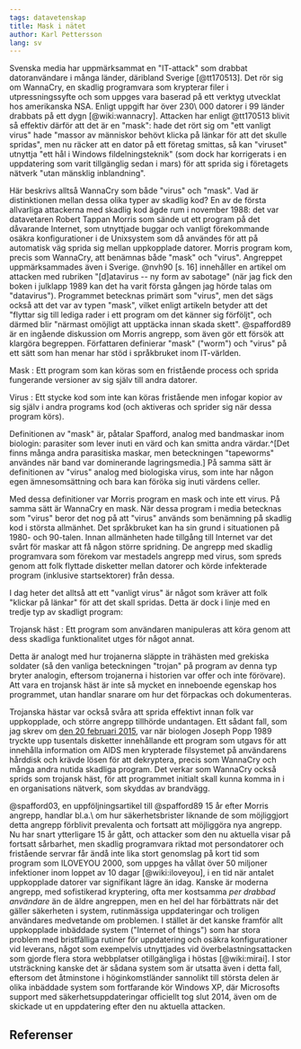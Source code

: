 ```yaml
---
tags: datavetenskap
title: Mask i nätet 
author: Karl Pettersson
lang: sv
---
```


Svenska media har uppmärksammat en "IT-attack" som drabbat datoranvändare i
många länder, däribland Sverige [@tt170513]. Det rör sig om WannaCry, en
skadlig programvara som krypterar filer i utpressningssyfte och som uppges vara
baserad på ett verktyg utvecklat hos amerikanska NSA. Enligt uppgift har över 230\ 000 
datorer i 99 länder drabbats på ett dygn [@wiki:wannacry]. Attacken har
enligt @tt170513 blivit så effektiv därför att det är en "mask": hade det rört
sig om "ett vanligt virus" hade "massor av människor behövt klicka på länkar
för att det skulle spridas", men nu räcker att en dator på ett företag smittas,
så kan "viruset" utnyttja "ett hål i Windows fildelningsteknik" (som dock har
korrigerats i en uppdatering som varit tillgänglig sedan i mars) för att sprida
sig i företagets nätverk "utan mänsklig inblandning". 

Här beskrivs alltså WannaCry som både "virus" och "mask". Vad är distinktionen
mellan dessa olika typer av skadlig kod?
En av de första allvarliga attackerna med skadlig kod ägde rum i november 1988:
det var datavetaren Robert Tappan Morris som sände ut ett program på det
dåvarande Internet, som utnyttjade buggar och vanligt förekommande osäkra
konfigurationer i de Unixsystem som då användes för att på automatisk väg
sprida sig mellan uppkopplade datorer. Morris program kom, precis som WannaCry,
att benämnas både "mask" och "virus". Angreppet uppmärksammades även i Sverige.
@nvh90 [s. 16] innehåller en artikel om attacken med rubriken "[d]atavirus -- ny form av
sabotage" (när jag fick den boken i julklapp 1989 kan det ha varit första
gången jag hörde talas om "datavirus"). Programmet betecknas primärt som
"virus", men det sägs också att det var av typen "mask", vilket enligt artikeln betyder
att det "flyttar sig till lediga rader i ett program om det känner sig
förföljt", och därmed blir "närmast omöjligt att upptäcka innan skada skett".
@spafford89 är en ingående diskussion om Morris angrepp, som även gör ett
försök att klargöra begreppen. Författaren definierar "mask" ("worm") och
"virus" på ett sätt som han menar har stöd i språkbruket inom IT-världen.

Mask
:    Ett program som kan köras som en fristående process och sprida fungerande
versioner av sig själv till andra datorer.

Virus
:    Ett stycke kod som inte kan köras fristående men infogar kopior av sig
själv i andra programs kod (och aktiveras och sprider sig när dessa program
körs).

Definitionen av "mask" är, påtalar Spafford, analog med bandmaskar inom
biologin: parasiter som lever inuti en värd och kan smitta andra värdar.^[Det
finns många andra parasitiska maskar, men beteckningen "tapeworms" användes när
band var dominerande lagringsmedia.] På samma sätt är definitionen av "virus"
analog med biologiska virus, som inte har någon egen ämnesomsättning och bara
kan föröka sig inuti värdens celler.

Med dessa definitioner var Morris program en mask och inte ett virus. På samma
sätt är WannaCry en mask. När dessa program i media betecknas som "virus" beror
det nog på att "virus" används som benämning på skadlig kod i största
allmänhet. Det språkbruket kan ha sin grund i situationen på 1980- och
90-talen. Innan allmänheten hade tillgång till Internet var det svårt för
maskar att få någon större spridning. De angrepp med skadlig programvara som
förekom var mestadels angrepp med virus, som spreds genom att folk flyttade
disketter mellan datorer och körde infekterade program (inklusive
startsektorer) från dessa.

I dag heter det alltså att ett "vanligt virus" är något som kräver att folk
"klickar på länkar" för att det skall spridas. Detta är dock i linje med en tredje
typ av skadligt program:

Trojansk häst
:    Ett program som användaren manipuleras att köra genom att dess skadliga
funktionalitet utges för något annat.

Detta är analogt med hur trojanerna släppte in trähästen med grekiska soldater
(så den vanliga beteckningen "trojan" på program av denna typ bryter analogin,
eftersom trojanerna i historien var offer och inte förövare). Att vara en
trojansk häst är inte så mycket en inneboende egenskap hos programmet, utan
handlar snarare om hur det förpackas och dokumenteras.

Trojanska hästar var också svåra att sprida effektivt innan folk var
uppkopplade, och större angrepp tillhörde undantagen. Ett sådant fall, som jag
skrev om [den 20 februari 2015](http://klpn.se/2015/02/20/virus-och-virus/),
var när biologen Joseph Popp 1989 tryckte upp tusentals disketter innehållande
ett program som utgavs för att innehålla information om AIDS men krypterade
filsystemet på användarens hårddisk och krävde lösen för att dekryptera, precis som
WannaCry och många andra nutida skadliga program. Det verkar som WannaCry också
sprids som trojansk häst, för att programmet initialt skall kunna komma in i en
organisations nätverk, som skyddas av brandvägg.

@spafford03, en uppföljningsartikel till @spafford89 15 år efter Morris
angrepp, handlar bl.a.\ om hur säkerhetsbrister liknande de som möjliggjort
detta angrepp förblivit prevalenta och fortsatt att möjliggöra nya angrepp. Nu
har snart ytterligare 15 år gått, och attacker som den nu aktuella visar på
fortsatt sårbarhet, men skadlig programvara riktad mot persondatorer och
fristående servrar får ändå inte lika stort genomslag på kort tid som program
som ILOVEYOU 2000, som uppges ha vållat över 50 miljoner infektioner inom
loppet av 10 dagar [@wiki:iloveyou], i en tid när antalet uppkopplade datorer
var signifikant lägre än idag. Kanske är moderna angrepp, med sofistikerad
kryptering, ofta mer kostsamma *per drabbad användare* än de äldre angreppen,
men en hel del har förbättrats när det gäller säkerheten i system, rutinmässiga
uppdateringar och troligen användares medvetande om problemen. I stället är det
kanske framför allt uppkopplade inbäddade system ("Internet of things") som har
stora problem med bristfälliga rutiner för uppdatering och osäkra
konfigurationer vid leverans, något som exempelvis utnyttjades vid
överbelastningsattacken som gjorde flera stora webbplatser otillgängliga i
höstas [@wiki:mirai]. I stor utsträckning kanske det är sådana system som är
utsatta även i detta fall, eftersom det åtminstone i höginkomstländer
sannolikt till största delen är olika inbäddade system som fortfarande kör
Windows XP, där Microsofts support med säkerhetsuppdateringar officiellt tog
slut 2014, även om de skickade ut en uppdatering efter den nu aktuella
attacken.

## Referenser
